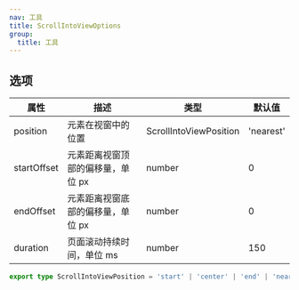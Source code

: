 ```yaml
---
nav: 工具
title: ScrollIntoViewOptions
group:
  title: 工具
---
```


## 选项

| 属性        | 描述                              | 类型                   | 默认值    |
| ----------- | --------------------------------- | ---------------------- | --------- |
| position    | 元素在视窗中的位置                | ScrollIntoViewPosition | 'nearest' |
| startOffset | 元素距离视窗顶部的偏移量，单位 px | number                 | 0         |
| endOffset   | 元素距离视窗底部的偏移量，单位 px | number                 | 0         |
| duration    | 页面滚动持续时间，单位 ms         | number                 | 150       |

```ts
export type ScrollIntoViewPosition = 'start' | 'center' | 'end' | 'nearest'
```
